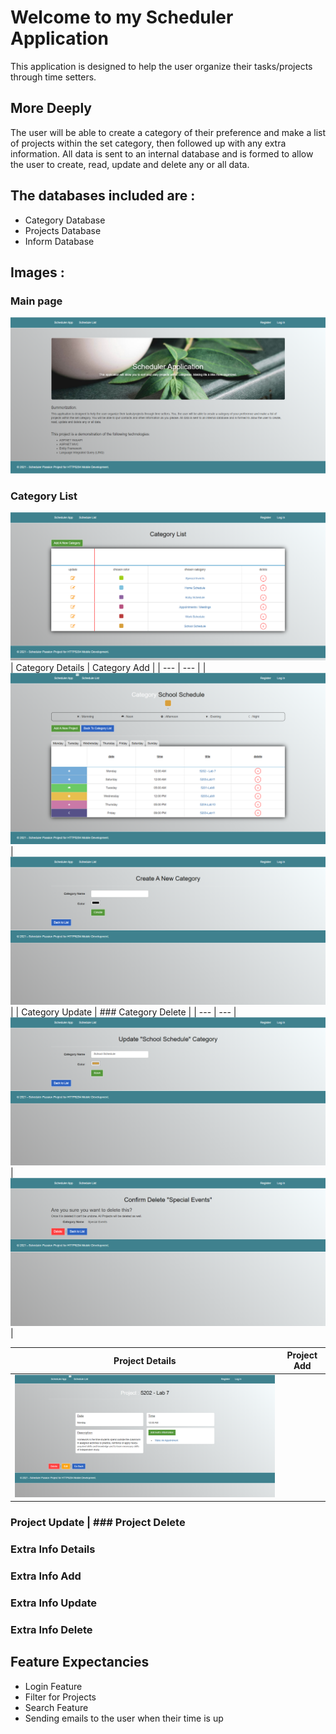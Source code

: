 # Welcome to my Scheduler Application
This application is designed to help the user organize their tasks/projects through time setters.

## More Deeply
The user will be able to create a category of their preference and make a list of projects within the set category, then followed up with any extra information.
All data is sent to an internal database and is formed to allow the user to create, read, update and delete any or all data.

## The databases included are :
- Category Database
- Projects Database
- Inform Database

## Images :
### Main page
![An image of the main index page](https://github.com/alexsxnchez/Scheduler_Project/blob/main/Images/index.png)
### Category List
![An image of the category list](https://github.com/alexsxnchez/Scheduler_Project/blob/main/Images/category-list.png)
| Category Details | Category Add |
| --- | --- |
| ![An image of the category details](https://github.com/alexsxnchez/Scheduler_Project/blob/main/Images/category-details.png) |
![An image of the category add](https://github.com/alexsxnchez/Scheduler_Project/blob/main/Images/category-add.png) |
| Category Update | ### Category Delete |
| --- | --- |
![An image of the category update](https://github.com/alexsxnchez/Scheduler_Project/blob/main/Images/category-edit.png) | ![An image of the category delete confirm](https://github.com/alexsxnchez/Scheduler_Project/blob/main/Images/category-delete.png) |

| Project Details | Project Add |
| --- | --- |
| ![An image of the project details](https://github.com/alexsxnchez/Scheduler_Project/blob/main/Images/project-details.png) | ![]() |

### Project Update | ### Project Delete

### Extra Info Details
### Extra Info Add
### Extra Info Update
### Extra Info Delete

## Feature Expectancies
- Login Feature
- Filter for Projects
- Search Feature
- Sending emails to the user when their time is up 